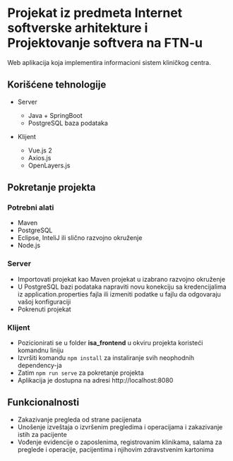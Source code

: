 # Projekat iz predmeta Internet softverske arhitekture i Projektovanje softvera na FTN-u

Web aplikacija koja implementira informacioni sistem  kliničkog centra.

## Korišćene tehnologije

- Server 
  - Java + SpringBoot
  - PostgreSQL baza podataka
 
- Klijent
  - Vue.js 2
  - Axios.js 
  - OpenLayers.js
  
## Pokretanje projekta

### Potrebni alati
 - Maven
 - PostgreSQL 
 - Eclipse, InteliJ ili slično razvojno okruženje
 - Node.js
 
### Server
 - Importovati projekat kao Maven projekat u izabrano razvojno okruženje
 - U PostgreSQL bazi podataka napraviti novu konekciju sa kredencijalima iz application.properties fajla ili izmeniti podatke u fajlu da odgovaraju vašoj konfiguraciji
 - Pokrenuti projekat
 
### Klijent
  - Pozicionirati se u folder **isa_frontend** u okviru projekta koristeći komandnu liniju
  - Izvršiti komandu  `npm install` za instaliranje svih neophodnih dependency-ja
  - Zatim `npm run serve` za pokretanje projekta
  - Aplikacija je dostupna na adresi http://localhost:8080


## Funkcionalnosti
- Zakazivanje pregleda od strane pacijenata
- Unošenje izveštaja o izvršenim pregledima i operacijama i zakazivanje istih za pacijente
- Vođenje evidencije o zaposlenima, registrovanim klinikama, salama za preglede i operacije, pacijentima i njihovim zdravstvenim kartonima